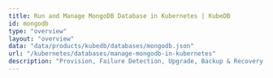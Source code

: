 ```yaml
---
title: Run and Manage MongoDB Database in Kubernetes | KubeDB
id: mongodb
type: "overview"
layout: "overview"
data: "data/products/kubedb/databases/mongodb.json"
url: "/kubernetes/databases/manage-mongodb-in-kubernetes"
description: "Provision, Failure Detection, Upgrade, Backup & Recovery, Monitor, Data Protection for MongoDB Databases in Kubernetes on Public and Private Cloud"
---
```

